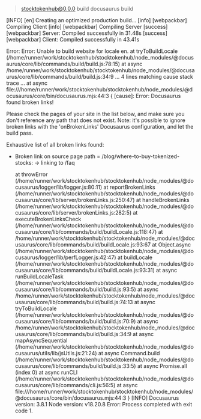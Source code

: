 
> stocktokenhub@0.0.0 build
> docusaurus build

[INFO] [en] Creating an optimized production build...
[info] [webpackbar] Compiling Client
[info] [webpackbar] Compiling Server
[success] [webpackbar] Server: Compiled successfully in 31.48s
[success] [webpackbar] Client: Compiled successfully in 43.41s

Error:  Error: Unable to build website for locale en.
    at tryToBuildLocale (/home/runner/work/stocktokenhub/stocktokenhub/node_modules/@docusaurus/core/lib/commands/build/build.js:78:15)
    at async /home/runner/work/stocktokenhub/stocktokenhub/node_modules/@docusaurus/core/lib/commands/build/build.js:34:9
    ... 4 lines matching cause stack trace ...
    at async file:///home/runner/work/stocktokenhub/stocktokenhub/node_modules/@docusaurus/core/bin/docusaurus.mjs:44:3 {
  [cause]: Error: Docusaurus found broken links!
  
  Please check the pages of your site in the list below, and make sure you don't reference any path that does not exist.
  Note: it's possible to ignore broken links with the 'onBrokenLinks' Docusaurus configuration, and let the build pass.
  
  Exhaustive list of all broken links found:
  - Broken link on source page path = /blog/where-to-buy-tokenized-stocks:
     -> linking to /faq
  
      at throwError (/home/runner/work/stocktokenhub/stocktokenhub/node_modules/@docusaurus/logger/lib/logger.js:80:11)
      at reportBrokenLinks (/home/runner/work/stocktokenhub/stocktokenhub/node_modules/@docusaurus/core/lib/server/brokenLinks.js:250:47)
      at handleBrokenLinks (/home/runner/work/stocktokenhub/stocktokenhub/node_modules/@docusaurus/core/lib/server/brokenLinks.js:282:5)
      at executeBrokenLinksCheck (/home/runner/work/stocktokenhub/stocktokenhub/node_modules/@docusaurus/core/lib/commands/build/buildLocale.js:118:47)
      at /home/runner/work/stocktokenhub/stocktokenhub/node_modules/@docusaurus/core/lib/commands/build/buildLocale.js:93:67
      at Object.async (/home/runner/work/stocktokenhub/stocktokenhub/node_modules/@docusaurus/logger/lib/perfLogger.js:42:47)
      at buildLocale (/home/runner/work/stocktokenhub/stocktokenhub/node_modules/@docusaurus/core/lib/commands/build/buildLocale.js:93:31)
      at async runBuildLocaleTask (/home/runner/work/stocktokenhub/stocktokenhub/node_modules/@docusaurus/core/lib/commands/build/build.js:93:5)
      at async /home/runner/work/stocktokenhub/stocktokenhub/node_modules/@docusaurus/core/lib/commands/build/build.js:74:13
      at async tryToBuildLocale (/home/runner/work/stocktokenhub/stocktokenhub/node_modules/@docusaurus/core/lib/commands/build/build.js:70:9)
      at async /home/runner/work/stocktokenhub/stocktokenhub/node_modules/@docusaurus/core/lib/commands/build/build.js:34:9
      at async mapAsyncSequential (/home/runner/work/stocktokenhub/stocktokenhub/node_modules/@docusaurus/utils/lib/jsUtils.js:21:24)
      at async Command.build (/home/runner/work/stocktokenhub/stocktokenhub/node_modules/@docusaurus/core/lib/commands/build/build.js:33:5)
      at async Promise.all (index 0)
      at async runCLI (/home/runner/work/stocktokenhub/stocktokenhub/node_modules/@docusaurus/core/lib/commands/cli.js:56:5)
      at async file:///home/runner/work/stocktokenhub/stocktokenhub/node_modules/@docusaurus/core/bin/docusaurus.mjs:44:3
}
[INFO] Docusaurus version: 3.8.1
Node version: v18.20.8
Error: Process completed with exit code 1.
